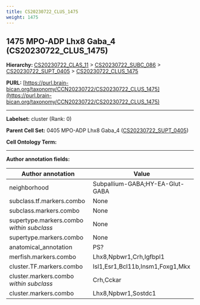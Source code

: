 ```yaml
---
title: CS20230722_CLUS_1475
weight: 1475
---
```

## 1475 MPO-ADP Lhx8 Gaba_4 (CS20230722_CLUS_1475)
<b>Hierarchy: </b>
[CS20230722_CLAS_11](../CS20230722_CLAS_11) >
[CS20230722_SUBC_086](../CS20230722_SUBC_086) >
[CS20230722_SUPT_0405](../CS20230722_SUPT_0405) >
[CS20230722_CLUS_1475](../CS20230722_CLUS_1475)

**PURL:** [https://purl.brain-bican.org/taxonomy/CCN20230722/CS20230722_CLUS_1475](https://purl.brain-bican.org/taxonomy/CCN20230722/CS20230722_CLUS_1475)

---


**Labelset:** cluster (Rank: 0)

**Parent Cell Set:** 0405 MPO-ADP Lhx8 Gaba_4 ([CS20230722_SUPT_0405](../CS20230722_SUPT_0405))



**Cell Ontology Term:** 

[MARKER GENES.]: #


---

[TRANSFERRED ANNOTATIONS.]: #


[AUTHOR ANNOTATION FIELDS.]: #


**Author annotation fields:**

| Author annotation | Value |
|-------------------|-------|
|neighborhood|Subpallium-GABA;HY-EA-Glut-GABA|
|subclass.tf.markers.combo|None|
|subclass.markers.combo|None|
|supertype.markers.combo _within subclass_|None|
|supertype.markers.combo|None|
|anatomical_annotation|PS?|
|merfish.markers.combo|Lhx8,Npbwr1,Crh,Igfbpl1|
|cluster.TF.markers.combo|Isl1,Esr1,Bcl11b,Insm1,Foxg1,Mkx|
|cluster.markers.combo _within subclass_|Crh,Cckar|
|cluster.markers.combo|Lhx8,Npbwr1,Sostdc1|
